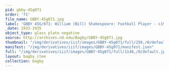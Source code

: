 ```yaml
---
pid: gbby-45g071
order: '71'
file_name: GBBY-45g071.jpg
label: 'GBBY 45G/071: William (Bill) Shakespeare: Football Player - c1933-1935'
_date: 1933-1935
object_type: glass plate negative
source: http://archives.nd.edu/Bagby/GBBY-45g071.jpg
thumbnail: "/img/derivatives/iiif/images/GBBY-45g071/full/250,/0/default.jpg"
manifest: "/img/derivatives/iiif/images/GBBY-45g071/manifest.json"
full: "/img/derivatives/iiif/images/GBBY-45g071/full/1140,/0/default.jpg"
layout: bagby_item
collection: bagby
---
```

